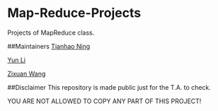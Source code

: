 # Map-Reduce-Projects
Projects of MapReduce class.

##Maintainers
[Tianhao Ning](http://www.github.com/njunth)

[Yun Li](http://www.github.com/OgShun)

[Zixuan Wang](http://www.github.com/WangZixuan)

##Disclaimer
This repository is made public just for the T.A. to check.

YOU ARE NOT ALLOWED TO COPY ANY PART OF THIS PROJECT!
